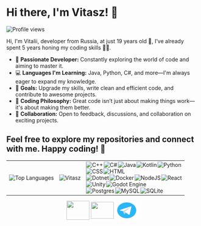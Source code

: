 # Hi there, I'm Vitasz! 👋
![Profile views](https://komarev.com/ghpvc/?username=Vitasz&style=flat-square)

Hi, I'm Vitalii, developer from Russia, at just 19 years old 👶, I’ve already spent 5 years honing my coding skills 🧑‍💻.
- 🚀 **Passionate Developer:** Constantly exploring the world of code and aiming to master it.
- 💻 **Languages I'm Learning:** Java, Python, C#, and more—I'm always eager to expand my knowledge.
- 🎯 **Goals:** Upgrade my skills, write clean and efficient code, and contribute to awesome projects.
- 🔧 **Coding Philosophy:** Great code isn’t just about making things work—it's about making them better.
- 🤝 **Collaboration:** Open to feedback, discussions, and collaboration on exciting projects.

## Feel free to explore my repositories and connect with me. Happy coding! 🎉
<table>
  <tr>
    <td>
      <img src="https://github-readme-stats.vercel.app/api/top-langs/?username=vitasz&layout=compact" alt="Top Languages" />
    </td>
    <td> 
      <img src="https://github-readme-stats.vercel.app/api?username=Vitasz&show_icons=true&theme=gotham" alt="Vitasz" />
    </td>
    <td>
      <div style="display: flex; flex-wrap: wrap; flex-direction: raw; gap: 2px;">
        <img src="https://img.shields.io/badge/C++-%2300599C.svg?logo=c%2B%2B&logoColor=white" alt="C++" />
        <img src="https://img.shields.io/badge/C%23-%23239120.svg?logo=cshrp&logoColor=white" alt="C#" />
        <img src="https://img.shields.io/badge/Java-%23ED8B00.svg?logo=openjdk&logoColor=white" alt="Java" />
        <img src="https://img.shields.io/badge/Kotlin-%237F52FF.svg?logo=kotlin&logoColor=white" alt="Kotlin" />
        <img src="https://img.shields.io/badge/Python-3776AB?logo=python&logoColor=fff" alt="Python" />
      </div>
      <div style="display: flex; flex-wrap: wrap; flex-direction: raw; gap: 2px;">
        <img src="https://img.shields.io/badge/CSS-1572B6?logo=css3&logoColor=fff" alt="CSS" />
        <img src="https://img.shields.io/badge/HTML-%23E34F26.svg?logo=html5&logoColor=white" alt="HTML" />
      </div>
      <div style="display: flex; flex-wrap: wrap; flex-direction: raw; gap: 2px;">
        <img src="https://img.shields.io/badge/.NET-512BD4?logo=dotnet&logoColor=fff" alt="Dotnet" />
        <img src="https://img.shields.io/badge/Docker-2496ED?logo=docker&logoColor=fff" alt="Docker" />
        <img src="https://img.shields.io/badge/Node.js-6DA55F?logo=node.js&logoColor=white" alt="NodeJS" />
        <img src="https://img.shields.io/badge/React-%2320232a.svg?logo=react&logoColor=%2361DAFB" alt="React" />
      </div>
      <div style="display: flex; flex-wrap: wrap; flex-direction: raw; gap: 2px;">
        <img src="https://img.shields.io/badge/Unity-%23000000.svg?logo=unity&logoColor=white" alt="Unity" />
        <img src="https://img.shields.io/badge/Godot-%23FFFFFF.svg?logo=godot-engine" alt="Godot Engine" />
      </div>
      <div style="display: flex; flex-wrap: wrap; flex-direction: raw; gap: 2px;">
        <img src="https://img.shields.io/badge/Postgres-%23316192.svg?logo=postgresql&logoColor=white" alt="Postgres" />
        <img src="https://img.shields.io/badge/MySQL-4479A1?logo=mysql&logoColor=fff" alt="MySQL" />
        <img src="https://img.shields.io/badge/SQLite-%2307405e.svg?logo=sqlite&logoColor=white" alt="SQLite" />
       </div>
    </td>
  </tr>
</table>

<p align="center">
<a href="https://vk.com/vitaliibogomia" target="blank"><img align="center" src="https://raw.githubusercontent.com/rahuldkjain/github-profile-readme-generator/master/src/images/icons/Social/vk.svg" alt="" height="50" width="60" /></a>
<a href="https://discordapp.com/users/vitasz" target="blank"><img align="center" src="https://raw.githubusercontent.com/rahuldkjain/github-profile-readme-generator/master/src/images/icons/Social/discord.svg" alt="" height="44" width="60" /></a>
<a href="https://t.me/l_vitas_l" target="blank"><img align="center" src="https://raw.githubusercontent.com/AliSawari/github-profile-readme-generator/master/src/images/icons/Social/telegram.svg" alt="" height="50" width="60" /></a>
